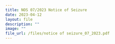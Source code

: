 ```yaml
---
title: NOS 07/2023 Notice of Seizure
date: 2023-04-12
layout: file
description: ""
image: ""
file_url: /files/notice of seizure_07_2023.pdf
---
```

